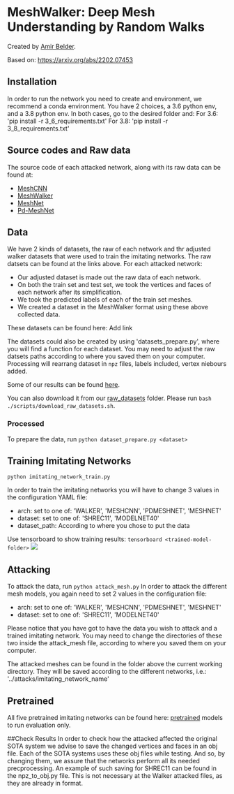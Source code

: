 # MeshWalker: Deep Mesh Understanding by Random Walks
Created by [Amir Belder](mailto:amirbelder5@gmail.com).

Based on: https://arxiv.org/abs/2202.07453

## Installation
In order to run the network you need to create and environment, we recommend a conda environment.
You have 2 choices, a 3.6 python env, and a 3.8 python env.
In both cases, go to the desired folder and:
For 3.6:
'pip install -r 3_6_requirements.txt'
For 3.8:
'pip install -r 3_8_requirements.txt'

## Source codes and Raw data
The source code of each attacked network, along with its raw data can be found at:
- [MeshCNN](https://github.com/ranahanocka/MeshCNN)
- [MeshWalker](https://github.com/alonlahav/meshWalker)
- [MeshNet](https://github.com/iMoonLab/MeshNet)
- [Pd-MeshNet](https://github.com/MIT-SPARK/PD-MeshNet)

## Data
We have 2 kinds of datasets, the raw of each network and thr adjusted walker datasets that were used to train the imitating networks.
The raw datsets can be found at the links above.
For each attacked network:
  - Our adjusted dataset is made out the raw data of each network.
  - On both the train set and test set, we took the vertices and faces of each network after its simplification.
  - We took the predicted labels of each of the train set meshes. 
  - We created a dataset in the MeshWalker format using these above collected data.  

These datasets can be found here:
Add link

The datasets could also be created by using 'datasets_prepare.py',
where you will find a function for each dataset.
You may need to adjust the raw datsets paths according to where you saved them on your computer.
Processing will rearrang dataset in `npz` files, labels included, vertex niebours added.

Some of our results can be found [here]( https://cgm.technion.ac.il/Computer-Graphics-Multimedia/Software/MeshAdversarial/attacked_models_of_all_networks.zip).

You can also download it from our [raw_datasets]() folder.
Please run `bash ./scripts/download_raw_datasets.sh`.


### Processed
To prepare the data, run `python dataset_prepare.py <dataset>`

## Training Imitating Networks
```
python imitating_network_train.py 
```
In order to train the imitating networks you will have to change 3 values in the configuration YAML file:

- arch: set to one of: 'WALKER', 'MESHCNN', 'PDMESHNET', 'MESHNET'
- dataset: set to one of: 'SHREC11', 'MODELNET40'
- dataset_path: According to where you chose to put the data

Use tensorboard to show training results: `tensorboard <trained-model-folder>`
<img src='/doc/images/2nd_fig.png'>

## Attacking
To attack the data, run `python attack_mesh.py`
In order to attack the different mesh models, you again need to set 2 values in the configuration file:
- arch: set to one of: 'WALKER', 'MESHCNN', 'PDMESHNET', 'MESHNET'
- dataset: set to one of: 'SHREC11', 'MODELNET40'

Please notice that you have got to have the data you wish to attack and a trained imitating network.
You may need to change the directories of these two inside the attack_mesh file, according to where you saved them on your computer.

The attacked meshes can be found in the folder above the current working directory.
They will be saved according to the different networks, i.e.: '../attacks/imitating_network_name'

## Pretrained
All five pretrained imitating networks can be found here: [pretrained](https://technionmail-my.sharepoint.com/personal/alon_lahav_campus_technion_ac_il/_layouts/15/onedrive.aspx?id=%2Fpersonal%2Falon%5Flahav%5Fcampus%5Ftechnion%5Fac%5Fil%2FDocuments%2Fmesh%5Fwalker%2Fpretrained)  models to run evaluation only. 

##Check Results
In order to check how the attacked affected the original SOTA system we advise to save the changed vertices and faces in an obj file.
Each of the SOTA systems uses these obj files while testing.
And so, by changing them, we assure that the networks perform all its needed precprocessing.
An example of such saving for SHREC11 can be found in the npz_to_obj.py file.
This is not necessary at the Walker attacked files, as they are already in format. 

